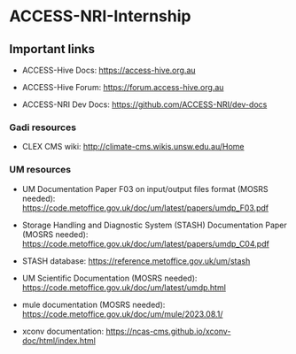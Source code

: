 # ACCESS-NRI-Internship

## Important links

- ACCESS-Hive Docs: https://access-hive.org.au

- ACCESS-Hive Forum: https://forum.access-hive.org.au

- ACCESS-NRI Dev Docs: https://github.com/ACCESS-NRI/dev-docs

### Gadi resources

- CLEX CMS wiki: http://climate-cms.wikis.unsw.edu.au/Home

### UM resources

- UM Documentation Paper F03 on input/output files format (MOSRS needed): https://code.metoffice.gov.uk/doc/um/latest/papers/umdp_F03.pdf
 
- Storage Handling and Diagnostic System (STASH) Documentation Paper (MOSRS needed): https://code.metoffice.gov.uk/doc/um/latest/papers/umdp_C04.pdf

- STASH database: https://reference.metoffice.gov.uk/um/stash
 
- UM Scientific Documentation (MOSRS needed): https://code.metoffice.gov.uk/doc/um/latest/umdp.html

- mule documentation (MOSRS needed): https://code.metoffice.gov.uk/doc/um/mule/2023.08.1/

- xconv documentation: https://ncas-cms.github.io/xconv-doc/html/index.html
